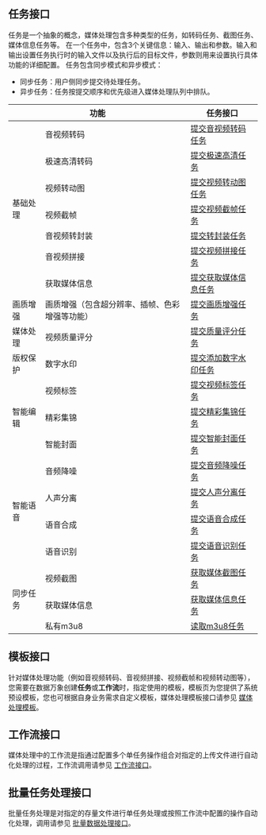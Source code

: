 ## 任务接口

任务是一个抽象的概念，媒体处理包含多种类型的任务，如转码任务、截图任务、媒体信息任务等。
在一个任务中，包含3个关键信息：输入、输出和参数。输入和输出设置任务执行时的输入文件以及执行后的目标文件，参数则用来设置执行具体功能的详细配置。
任务包含同步模式和异步模式：
- 同步任务：用户侧同步提交待处理任务。
- 异步任务：任务按提交顺序和优先级进入媒体处理队列中排队。

<table>
<thead>
<tr>
<th colspan=2>功能</th>
<th>任务接口</th>
</tr>
</thead>
<tbody><tr>
<td rowspan=7>基础处理</td>
<td>音视频转码</td>
<td><a href="https://cloud.tencent.com/document/product/460/76913">提交音视频转码任务</a></td>
</tr>
<tr>
<td>极速高清转码</td>
<td><a href="https://cloud.tencent.com/document/product/460/78248">提交极速高清任务</a></td>
</tr>
<tr>
<td>视频转动图</td>
<td><a href="https://cloud.tencent.com/document/product/460/76900">提交视频转动图任务</a></td>
</tr>
<tr>
<td>视频截帧</td>
<td><a href="https://cloud.tencent.com/document/product/460/76910">提交视频截帧任务</a></td>
</tr>
<tr>
<td>音视频转封装</td>
<td><a href="https://cloud.tencent.com/document/product/460/76908">提交转封装任务</a></td>
</tr>
<tr>
<td>音视频拼接</td>
<td><a href="https://cloud.tencent.com/document/product/460/76901">提交视频拼接任务</a></td>
</tr>
<tr>
<td>获取媒体信息</td>
<td><a href="https://cloud.tencent.com/document/product/460/76904">提交获取媒体信息任务</a></td>
</tr>
<tr>
<td rowspan=2>画质增强</td>
<tr>
<td>画质增强（包含超分辨率、插帧、色彩增强等功能）</td>
<td><a href="https://cloud.tencent.com/document/product/460/84775">提交画质增强任务</a></td>
</tr>
<tr>
<td>媒体处理</td>
<td>视频质量评分</td>
<td><a href="https://cloud.tencent.com/document/product/460/76906">提交质量评分任务</a></td>
</tr>
<tr>
<td>版权保护</td>
<td>数字水印</td>
<td><a href="https://cloud.tencent.com/document/product/460/76902">提交添加数字水印任务</a></td>
</tr>
<tr>
<td rowspan=3>智能编辑</td>
<td>视频标签</td>
<td><a href="https://cloud.tencent.com/document/product/460/76917">提交视频标签任务</a></td>
</tr>
<tr>
<td>精彩集锦</td>
<td><a href="https://cloud.tencent.com/document/product/460/76915">提交精彩集锦任务</a></td>
</tr>
<tr>
<td>智能封面</td>
<td><a href="https://cloud.tencent.com/document/product/460/76909">提交智能封面任务</a></td>
</tr>
<tr>
<td rowspan=4>智能语音</td>
<td>音频降噪</td>
<td><a href="https://cloud.tencent.com/document/product/460/76905">提交音频降噪任务</a></td>
</tr>
<tr>
<td>人声分离</td>
<td><a href="https://cloud.tencent.com/document/product/460/76918">提交人声分离任务</a></td>
</tr>
<tr>
<td>语音合成</td>
<td><a href="https://cloud.tencent.com/document/product/460/76914">提交语音合成任务</a></td>
</tr>
<tr>
<td>语音识别</td>
<td><a href="https://cloud.tencent.com/document/product/460/78951">提交语音识别任务</a></td>
</tr>
<tr>
<td rowspan=3>同步任务</td>
<td>视频截图</td>
<td><a href="https://cloud.tencent.com/document/product/460/49283">获取媒体截图任务</a></td>
</tr>
<tr>
<td>获取媒体信息</td>
<td><a href="https://cloud.tencent.com/document/product/460/49284">获取媒体信息任务</a></td>
</tr>
<tr>
<td>私有m3u8</td>
<td><a href="https://cloud.tencent.com/document/product/460/63738">读取m3u8任务</a></td>
</tr>
</tbody></table>


## 模板接口
针对媒体处理功能（例如音视频转码、音视频拼接、视频截帧和视频转动图等），您需要在数据万象创建**任务**或**工作流**时，指定使用的模板，模板页为您提供了系统预设模板，您也可根据自身业务需求自定义模板，媒体处理模板接口请参见 [媒体处理模板](https://cloud.tencent.com/document/product/460/46490)。

## 工作流接口

媒体处理中的工作流是指通过配置多个单任务操作组合对指定的上传文件进行自动化处理的过程，工作流调用请参见 [工作流接口](https://cloud.tencent.com/document/product/460/76838)。

## 批量任务处理接口

批量任务处理是对指定的存量文件进行单任务处理或按照工作流中配置的操作自动化处理，调用请参见 [批量数据处理接口](https://cloud.tencent.com/document/product/460/76843)。
